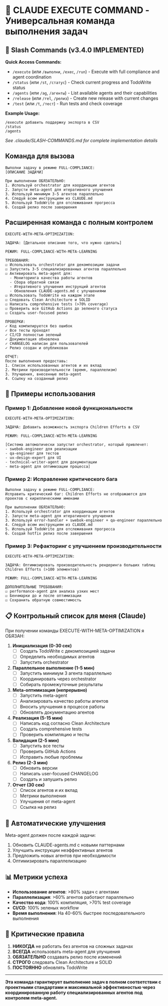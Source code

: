 # 🎯 CLAUDE EXECUTE COMMAND - Универсальная команда выполнения задач

## 🚀 Slash Commands (v3.4.0 IMPLEMENTED)

**Quick Access Commands:**
- `/execute` (или `/выполни`, `/exec`, `/run`) - Execute with full compliance and agent coordination
- `/status` (или `/st`, `/статус`) - Check current progress and TodoWrite status
- `/agents` (или `/ag`, `/агенты`) - List available agents and their capabilities
- `/release` (или `/rel`, `/релиз`) - Create new release with current changes
- `/test` (или `/t`, `/тест`) - Run tests and check coverage

**Example Usage:**
```
/execute добавить поддержку экспорта в CSV
/status
/agents
```

*See .claude/SLASH-COMMANDS.md for complete implementation details*

## Команда для вызова

```
Выполни задачу в режиме FULL-COMPLIANCE:
[ОПИСАНИЕ ЗАДАЧИ]

При выполнении ОБЯЗАТЕЛЬНО:
1. Используй orchestrator для координации агентов
2. Запусти meta-agent для итеративного улучшения
3. Используй минимум 3-5 агентов параллельно
4. Следуй всем инструкциям из CLAUDE.md
5. Используй TodoWrite для отслеживания прогресса
6. Создай релиз после завершения
```

## Расширенная команда с полным контролем

```
EXECUTE-WITH-META-OPTIMIZATION:

ЗАДАЧА: [Детальное описание того, что нужно сделать]

РЕЖИМ: FULL-COMPLIANCE-WITH-META-LEARNING

ТРЕБОВАНИЯ:
☑ Использовать orchestrator для декомпозиции задачи
☑ Запустить 3-5 специализированных агентов параллельно
☑ Активировать meta-agent для:
  - Мониторинга качества работы агентов
  - Сбора обратной связи
  - Итеративного улучшения инструкций агентов
  - Обновления CLAUDE-agents.md с улучшениями
☑ Использовать TodoWrite на каждом этапе
☑ Следовать Clean Architecture и SOLID
☑ Написать comprehensive tests (>70% coverage)
☑ Проверить все GitHub Actions до зеленого статуса
☑ Создать user-focused релиз

ПРОВЕРКИ:
✓ Код компилируется без ошибок
✓ Все тесты проходят
✓ CI/CD полностью зеленый
✓ Документация обновлена
✓ CHANGELOG написан для пользователей
✓ Релиз создан и опубликован

ОТЧЕТ:
После выполнения предоставь:
1. Список использованных агентов и их вклад
2. Метрики производительности (время, параллелизм)
3. Улучшения, внесенные meta-agent
4. Ссылку на созданный релиз
```

## 🚀 Примеры использования

### Пример 1: Добавление новой функциональности
```
EXECUTE-WITH-META-OPTIMIZATION:

ЗАДАЧА: Добавить возможность экспорта Children Efforts в CSV

РЕЖИМ: FULL-COMPLIANCE-WITH-META-LEARNING

[Система автоматически запустит orchestrator, который привлечет:
- swebok-engineer для реализации
- qa-engineer для тестов
- ux-design-expert для UI
- technical-writer-agent для документации
- meta-agent для оптимизации процесса]
```

### Пример 2: Исправление критического бага
```
Выполни задачу в режиме FULL-COMPLIANCE:
Исправить критический баг: Children Efforts не отображаются для проектов с кириллическими именами

При выполнении ОБЯЗАТЕЛЬНО:
1. Используй orchestrator для координации агентов
2. Запусти meta-agent для итеративного улучшения
3. Используй error-handler + swebok-engineer + qa-engineer параллельно
4. Следуй всем инструкциям из CLAUDE.md
5. Используй TodoWrite для отслеживания прогресса
6. Создай hotfix релиз после завершения
```

### Пример 3: Рефакторинг с улучшением производительности
```
EXECUTE-WITH-META-OPTIMIZATION:

ЗАДАЧА: Оптимизировать производительность рендеринга больших таблиц Children Efforts (>100 элементов)

РЕЖИМ: FULL-COMPLIANCE-WITH-META-LEARNING

ДОПОЛНИТЕЛЬНЫЕ ТРЕБОВАНИЯ:
☑ performance-agent для анализа узких мест
☑ Бенчмарки до и после оптимизации
☑ Сохранить обратную совместимость
```

## 📋 Контрольный список для меня (Claude)

При получении команды EXECUTE-WITH-META-OPTIMIZATION я ОБЯЗАН:

1. **Инициализация (0-30 сек)**
   - [ ] Создать TodoWrite с декомпозицией задачи
   - [ ] Определить необходимых агентов
   - [ ] Запустить orchestrator

2. **Параллельное выполнение (1-5 мин)**
   - [ ] Запустить минимум 3 агента параллельно
   - [ ] Координировать через orchestrator
   - [ ] Собирать промежуточные результаты

3. **Meta-оптимизация (непрерывно)**
   - [ ] Запустить meta-agent
   - [ ] Анализировать качество работы агентов
   - [ ] Вносить улучшения в процессе работы
   - [ ] Обновлять документацию агентов

4. **Реализация (5-15 мин)**
   - [ ] Написать код согласно Clean Architecture
   - [ ] Создать comprehensive tests
   - [ ] Проверить компиляцию и тесты

5. **Валидация (2-5 мин)**
   - [ ] Запустить все тесты
   - [ ] Проверить GitHub Actions
   - [ ] Исправить любые проблемы

6. **Релиз (2-3 мин)**
   - [ ] Обновить версии
   - [ ] Написать user-focused CHANGELOG
   - [ ] Создать и запушить релиз

7. **Отчет (30 сек)**
   - [ ] Список агентов и их вклад
   - [ ] Метрики выполнения
   - [ ] Улучшения от meta-agent
   - [ ] Ссылка на релиз

## 🔄 Автоматические улучшения

Meta-agent должен после каждой задачи:
1. Обновить CLAUDE-agents.md с новыми паттернами
2. Улучшить инструкции неэффективных агентов
3. Предложить новых агентов при необходимости
4. Оптимизировать параллелизацию

## 📊 Метрики успеха

- **Использование агентов**: >80% задач с агентами
- **Параллелизация**: >60% агентов работают параллельно
- **Качество кода**: 100% компиляция, >70% test coverage
- **CI/CD**: 100% зеленых workflow
- **Время выполнения**: На 40-60% быстрее последовательного выполнения

## 🚨 Критические правила

1. **НИКОГДА** не работать без агентов на сложных задачах
2. **ВСЕГДА** использовать meta-agent для улучшения
3. **ОБЯЗАТЕЛЬНО** создавать релиз после изменений
4. **СТРОГО** следовать Clean Architecture и SOLID
5. **ПОСТОЯННО** обновлять TodoWrite

---

**Эта команда гарантирует выполнение задач в полном соответствии с проектными стандартами и максимальной эффективностью через координированную работу специализированных агентов под контролем meta-agent.**